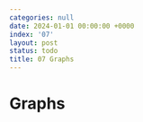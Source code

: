 ```yaml
---
categories: null
date: 2024-01-01 00:00:00 +0000
index: '07'
layout: post
status: todo
title: 07 Graphs
---
```


# Graphs